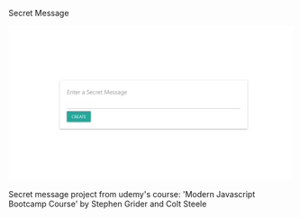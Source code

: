 Secret Message

![Design preview for the Secret Message project](/images/preview-img.png)

Secret message project from udemy's course: 'Modern Javascript Bootcamp Course' by Stephen Grider and Colt Steele
